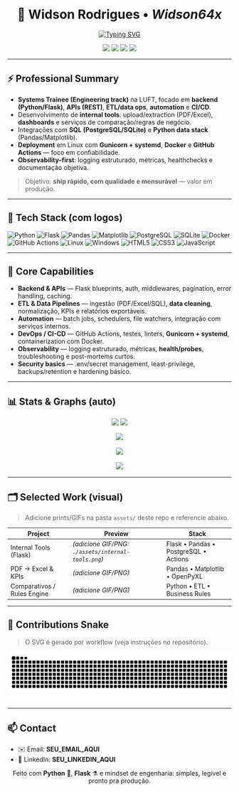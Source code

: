 <!-- PERFIL: Widson64x/Widson64x -->
<h1 align="center">🚀 Widson Rodrigues • <em>Widson64x</em></h1>
<p align="center">
  <a href="https://git.io/typing-svg">
    <img src="https://readme-typing-svg.demolab.com?font=JetBrains+Mono&pause=1200&center=true&vCenter=true&width=900&lines=Backend+%E2%80%A2+APIs+%E2%80%A2+Data+Ops+%E2%80%A2+Automation+%E2%80%A2+CI%2FCD;Python+%2B+Flask+%7C+Pandas+%7C+PostgreSQL+%7C+Docker+%7C+Actions;Shipping+fast%2C+clean+and+reliable+code" alt="Typing SVG" />
  </a>
</p>


<p align="center">
  <a href="mailto:SEU_EMAIL_AQUI"><img src="https://img.shields.io/badge/Email-Contactar-informational?logo=gmail"/></a>
  <a href="https://www.linkedin.com/in/SEU_LINKEDIN_AQUI" target="_blank"><img src="https://img.shields.io/badge/LinkedIn-Conectar-blue?logo=linkedin"/></a>
  <a href="https://github.com/Widson64x?tab=followers"><img src="https://img.shields.io/github/followers/Widson64x?label=Seguidores&style=flat"/></a>
  <img src="https://komarev.com/ghpvc/?username=Widson64x&label=Profile%20Views"/>
</p>

---

## ⚡ Professional Summary

- **Systems Trainee (Engineering track)** na LUFT, focado em **backend (Python/Flask)**, **APIs (REST)**, **ETL/data ops**, **automation** e **CI/CD**.
- Desenvolvimento de **internal tools**: upload/extraction (PDF/Excel), **dashboards** e serviços de comparação/regras de negócio.
- Integrações com **SQL (PostgreSQL/SQLite)** e **Python data stack** (Pandas/Matplotlib).
- **Deployment** em Linux com **Gunicorn + systemd**, **Docker** e **GitHub Actions** — foco em confiabilidade.
- **Observability-first**: logging estruturado, métricas, healthchecks e documentação objetiva.

> Objetivo: **ship rápido, com qualidade e mensurável** — valor em produção.

---

## 🧰 Tech Stack (com logos)

<p>
  <img title="Python" alt="Python" height="48" src="https://cdn.jsdelivr.net/gh/devicons/devicon/icons/python/python-original.svg"/>
  <img title="Flask" alt="Flask" height="48" src="https://cdn.jsdelivr.net/gh/devicons/devicon/icons/flask/flask-original.svg"/>
  <img title="Pandas" alt="Pandas" height="48" src="https://cdn.jsdelivr.net/gh/devicons/devicon/icons/pandas/pandas-original.svg"/>
  <img title="Matplotlib" alt="Matplotlib" height="48" src="https://cdn.jsdelivr.net/gh/devicons/devicon/icons/matplotlib/matplotlib-original.svg"/>
  <img title="PostgreSQL" alt="PostgreSQL" height="48" src="https://cdn.jsdelivr.net/gh/devicons/devicon/icons/postgresql/postgresql-original.svg"/>
  <img title="SQLite" alt="SQLite" height="48" src="https://cdn.jsdelivr.net/gh/devicons/devicon/icons/sqlite/sqlite-original.svg"/>
  <img title="Docker" alt="Docker" height="48" src="https://cdn.jsdelivr.net/gh/devicons/devicon/icons/docker/docker-original.svg"/>
  <img title="GitHub Actions" alt="GitHub Actions" height="48" src="https://cdn.jsdelivr.net/gh/devicons/devicon/icons/githubactions/githubactions-original.svg"/>
  <img title="Linux" alt="Linux" height="48" src="https://cdn.jsdelivr.net/gh/devicons/devicon/icons/linux/linux-original.svg"/>
  <img title="Windows" alt="Windows" height="48" src="https://cdn.jsdelivr.net/gh/devicons/devicon/icons/windows8/windows8-original.svg"/>
  <img title="HTML5" alt="HTML5" height="48" src="https://cdn.jsdelivr.net/gh/devicons/devicon/icons/html5/html5-original.svg"/>
  <img title="CSS3" alt="CSS3" height="48" src="https://cdn.jsdelivr.net/gh/devicons/devicon/icons/css3/css3-original.svg"/>
  <img title="JavaScript" alt="JavaScript" height="48" src="https://cdn.jsdelivr.net/gh/devicons/devicon/icons/javascript/javascript-original.svg"/>
</p>

---

## 🧠 Core Capabilities

- **Backend & APIs** — Flask blueprints, auth, middlewares, pagination, error handling, caching.
- **ETL & Data Pipelines** — ingestão (PDF/Excel/SQL), **data cleaning**, normalização, KPIs e relatórios exportáveis.
- **Automation** — batch jobs, schedulers, file watchers, integração com serviços internos.
- **DevOps / CI-CD** — GitHub Actions, testes, linters, **Gunicorn + systemd**, containerization com Docker.
- **Observability** — logging estruturado, métricas, **health/probes**, troubleshooting e post-mortems curtos.
- **Security basics** — .env/secret management, least-privilege, backups/retention e hardening básico.

---

## 📊 Stats & Graphs (auto)

<p align="center">
  <img height="165" src="https://github-readme-stats.vercel.app/api?username=Widson64x&show_icons=true&theme=transparent&rank_icon=github"/>
  <img height="165" src="https://github-readme-stats.vercel.app/api/top-langs/?username=Widson64x&layout=compact&theme=transparent"/>
</p>

<p align="center">
  <img height="185" src="https://streak-stats.demolab.com?user=Widson64x&theme=transparent&hide_border=true"/>
</p>

<p align="center">
  <img src="https://github-readme-activity-graph.vercel.app/graph?username=Widson64x&theme=github-compact&area=true&hide_border=true"/>
</p>

<p align="center">
  <img src="https://github-profile-trophy.vercel.app/?username=Widson64x&theme=onedark&no-frame=true&row=1&column=6"/>
</p>

---

## 🗂️ Selected Work (visual)

> Adicione prints/GIFs na pasta `assets/` deste repo e referencie abaixo.

| Project | Preview | Stack |
|---|---|---|
| Internal Tools (Flask) | *(adicione GIF/PNG: `./assets/internal-tools.png`)* | Flask • Pandas • PostgreSQL • Actions |
| PDF → Excel & KPIs | *(adicione GIF/PNG)* | Pandas • Matplotlib • OpenPyXL |
| Comparativos / Rules Engine | *(adicione GIF/PNG)* | Python • ETL • Business Rules |

---

## 🐍 Contributions Snake
> O SVG é gerado por workflow (veja instruções no repositório).

![snake gif](https://raw.githubusercontent.com/Widson64x/Widson64x/output/snake.svg)

---

## 📫 Contact

- ✉️ Email: **SEU_EMAIL_AQUI**
- 💼 LinkedIn: **SEU_LINKEDIN_AQUI**

<p align="center">Feito com <b>Python</b> 🐍, <b>Flask</b> ⚗️ e mindset de engenharia: simples, legível e pronto pra produção.</p>
